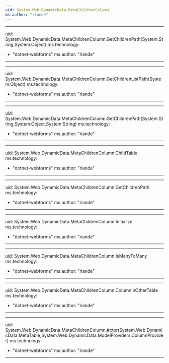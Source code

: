 ```yaml
---
uid: System.Web.DynamicData.MetaChildrenColumn
ms.author: "riande"
---
```


---
uid: System.Web.DynamicData.MetaChildrenColumn.GetChildrenPath(System.String,System.Object)
ms.technology: 
  - "dotnet-webforms"
ms.author: "riande"
---

---
uid: System.Web.DynamicData.MetaChildrenColumn.GetChildrenListPath(System.Object)
ms.technology: 
  - "dotnet-webforms"
ms.author: "riande"
---

---
uid: System.Web.DynamicData.MetaChildrenColumn.GetChildrenPath(System.String,System.Object,System.String)
ms.technology: 
  - "dotnet-webforms"
ms.author: "riande"
---

---
uid: System.Web.DynamicData.MetaChildrenColumn.ChildTable
ms.technology: 
  - "dotnet-webforms"
ms.author: "riande"
---

---
uid: System.Web.DynamicData.MetaChildrenColumn.GetChildrenPath
ms.technology: 
  - "dotnet-webforms"
ms.author: "riande"
---

---
uid: System.Web.DynamicData.MetaChildrenColumn.Initialize
ms.technology: 
  - "dotnet-webforms"
ms.author: "riande"
---

---
uid: System.Web.DynamicData.MetaChildrenColumn.IsManyToMany
ms.technology: 
  - "dotnet-webforms"
ms.author: "riande"
---

---
uid: System.Web.DynamicData.MetaChildrenColumn.ColumnInOtherTable
ms.technology: 
  - "dotnet-webforms"
ms.author: "riande"
---

---
uid: System.Web.DynamicData.MetaChildrenColumn.#ctor(System.Web.DynamicData.MetaTable,System.Web.DynamicData.ModelProviders.ColumnProvider)
ms.technology: 
  - "dotnet-webforms"
ms.author: "riande"
---

